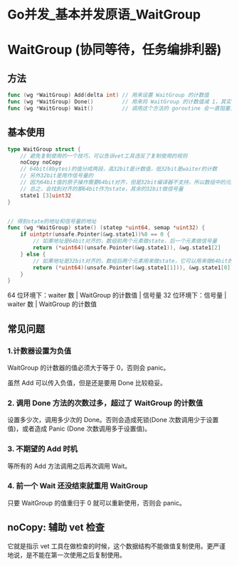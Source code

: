 # Go并发_基本并发原语_WaitGroup

# WaitGroup (协同等待，任务编排利器)

## 方法

```go
func (wg *WaitGroup) Add(delta int) // 用来设置 WaitGroup 的计数值
func (wg *WaitGroup) Done()         // 用来将 WaitGroup 的计数值减 1，其实就是调用了 Add(-1)
func (wg *WaitGroup) Wait()         // 调用这个方法的 goroutine 会一直阻塞，直到 WaitGroup 的计数值变为 0
```

## 基本使用

```go
type WaitGroup struct {
    // 避免复制使用的一个技巧，可以告诉vet工具违反了复制使用的规则
    noCopy noCopy
    // 64bit(8bytes)的值分成两段，高32bit是计数值，低32bit是waiter的计数
    // 另外32bit是用作信号量的
    // 因为64bit值的原子操作需要64bit对齐，但是32bit编译器不支持，所以数组中的元素在不同的架构中不一样，具体处理看下面的方法
    // 总之，会找到对齐的那64bit作为state，其余的32bit做信号量
    state1 [3]uint32
}


// 得到state的地址和信号量的地址
func (wg *WaitGroup) state() (statep *uint64, semap *uint32) {
    if uintptr(unsafe.Pointer(&wg.state1))%8 == 0 {
        // 如果地址是64bit对齐的，数组前两个元素做state，后一个元素做信号量
        return (*uint64)(unsafe.Pointer(&wg.state1)), &wg.state1[2]
    } else {
        // 如果地址是32bit对齐的，数组后两个元素用来做state，它可以用来做64bit的原子操作，第一个元素32bit用来做信号量
        return (*uint64)(unsafe.Pointer(&wg.state1[1])), &wg.state1[0]
    }
}
```

64 位环境下：waiter 数 | WaitGroup 的计数值 | 信号量
32 位环境下：信号量 | waiter 数 | WaitGroup 的计数值

## 常见问题

### 1.计数器设置为负值

WaitGroup 的计数器的值必须大于等于 0，否则会 panic。

虽然 Add 可以传入负值，但是还是要用 Done 比较稳妥。

### 2. 调用 Done 方法的次数过多，超过了 WaitGroup 的计数值

设置多少次，调用多少次的 Done。否则会造成死锁(Done 次数调用少于设置值)，或者造成 Panic (Done 次数调用多于设置值)。

### 3. 不期望的 Add 时机

等所有的 Add 方法调用之后再次调用 Wait。

### 4. 前一个 Wait 还没结束就重用 WaitGroup

只要 WaitGroup 的值重归于 0 就可以重新使用，否则会 panic。

## noCopy: 辅助 vet 检查

它就是指示 vet 工具在做检查的时候，这个数据结构不能做值复制使用。更严谨地说，是不能在第一次使用之后复制使用。